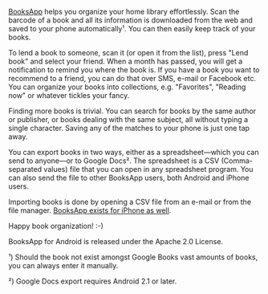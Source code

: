[BooksApp](https://market.android.com/details?id=com.wigwamlabs.booksapp) helps you organize your home library effortlessly. Scan the barcode of a book and all its information is downloaded from the web and saved to your phone automatically¹. You can then easily keep track of your books.

To lend a book to someone, scan it (or open it from the list), press "Lend book" and select your friend. When a month has passed, you will get a notification to remind you where the book is. If you have a book you want to recommend to a friend, you can do that over SMS, e-mail or Facebook etc.
You can organize your books into collections, e.g. "Favorites", "Reading now" or whatever tickles your fancy.

Finding more books is trivial. You can search for books by the same author or publisher, or books dealing with the same subject, all without typing a single character. Saving any of the matches to your phone is just one tap away.

You can export books in two ways, either as a spreadsheet—which you can send to anyone—or to Google Docs². The spreadsheet is a CSV (Comma-separated values) file that you can open in any spreadsheet program. You can also send the file to other BooksApp users, both Android and iPhone users.

Importing books is done by opening a CSV file from an e-mail or from the file manager.
[BooksApp exists for iPhone as well](http://www.books-app.com).

Happy book organization! :-)

BooksApp for Android is released under the Apache 2.0 License.

¹) Should the book not exist amongst Google Books vast amounts of books, you can always enter it manually.

²) Google Docs export requires Android 2.1 or later.
